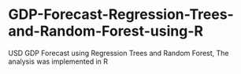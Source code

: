 # GDP-Forecast-Regression-Trees-and-Random-Forest-using-R
USD GDP Forecast using Regression Trees and Random Forest, The analysis was implemented in R
